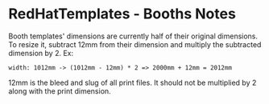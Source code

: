 RedHatTemplates - Booths Notes
==============================

Booth templates' dimensions are currently half of their original dimensions. To resize it, subtract 12mm from their dimension and multiply the subtracted dimension by 2. Ex:

```
width: 1012mm -> (1012mm - 12mm) * 2 => 2000mm + 12mm = 2012mm
```

12mm is the bleed and slug of all print files. It should not be multiplied by 2 along with the print dimension.
